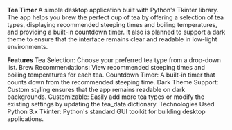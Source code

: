 **Tea Timer**
A simple desktop application built with Python's Tkinter library. 
The app helps you brew the perfect cup of tea by offering a selection of tea types, displaying recommended steeping times and boiling temperatures, and providing a built-in countdown timer. 
It also is planned to support a dark theme to ensure that the interface remains clear and readable in low-light environments.

**Features**
Tea Selection: Choose your preferred tea type from a drop-down list.
Brew Recommendations: View recommended steeping times and boiling temperatures for each tea.
Countdown Timer: A built-in timer that counts down from the recommended steeping time.
Dark Theme Support: Custom styling ensures that the app remains readable on dark backgrounds.
Customizable: Easily add more tea types or modify the existing settings by updating the tea_data dictionary.
Technologies Used
Python 3.x
Tkinter: Python's standard GUI toolkit for building desktop applications.

